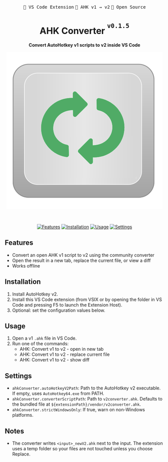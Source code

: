 <div align="center"><kbd></kbd>  <kbd>🧩 VS Code Extension</kbd> <kbd>🔁 AHK v1 → v2</kbd> <kbd>📂 Open Source</kbd>  <kbd></kbd></div>
<h1 align="center">AHK Converter <sup><sup><kbd>v0.1.5</kbd></sup></sup></h1>

<div align="center">
  <strong>Convert AutoHotkey v1 scripts to v2 inside VS Code</strong>
  <br>
  <p align="center"><img src="media/AHK_Convert_mini.png" alt="AHK Converter icon"></p>
</div>
<br>

<div align="center">
  <p>
    <a href="#features"><img src="https://img.shields.io/badge/Features-blue?style=for-the-badge" alt="Features"></a>
    <a href="#installation"><img src="https://img.shields.io/badge/Install-green?style=for-the-badge" alt="Installation"></a>
    <a href="#usage"><img src="https://img.shields.io/badge/Usage-purple?style=for-the-badge" alt="Usage"></a>
    <a href="#settings"><img src="https://img.shields.io/badge/Settings-orange?style=for-the-badge" alt="Settings"></a>
  </p>
</div>

## Features

- Convert an open AHK v1 script to v2 using the community converter
- Open the result in a new tab, replace the current file, or view a diff
- Works offline

## Installation

1. Install AutoHotkey v2.
2. Install this VS Code extension (from VSIX or by opening the folder in VS Code and pressing F5 to launch the Extension Host).
3. Optional: set the configuration values below.

## Usage

1. Open a v1 `.ahk` file in VS Code.
2. Run one of the commands:
   - AHK: Convert v1 to v2 - open in new tab
   - AHK: Convert v1 to v2 - replace current file
   - AHK: Convert v1 to v2 - show diff

## Settings

- `ahkConverter.autoHotkeyV2Path`: Path to the AutoHotkey v2 executable. If empty, uses `AutoHotkey64.exe` from PATH.
- `ahkConverter.converterScriptPath`: Path to `v2converter.ahk`. Defaults to the bundled file at `${extensionPath}/vendor/v2converter.ahk`.
- `ahkConverter.strictWindowsOnly`: If true, warn on non-Windows platforms.

## Notes

- The converter writes `<input>_newV2.ahk` next to the input. The extension uses a temp folder so your files are not touched unless you choose Replace.
